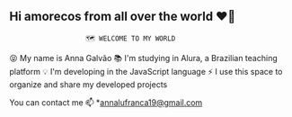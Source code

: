 ## Hi amorecos from all over the world ❤️👋

                       🗺️ WELCOME TO MY WORLD

😝 My name is Anna Galvão
📚 I'm studying in Alura, a Brazilian teaching platform
💡 I'm developing in the JavaScript language
⚡ I use this space to organize and share my developed projects

You can contact me 📫
 *annalufranca19@gmail.com
